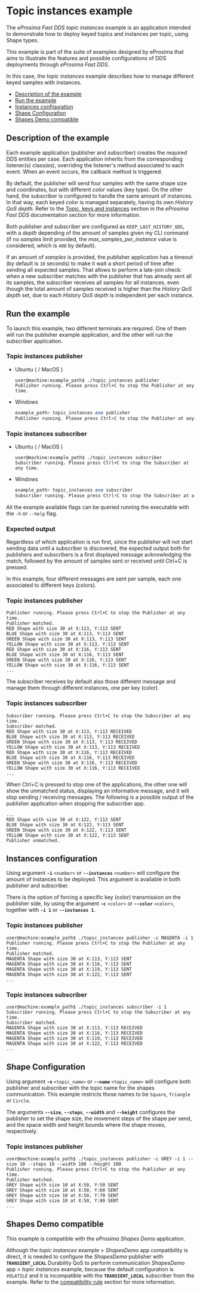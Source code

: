 # Topic instances example

The *eProsima Fast DDS topic instances* example is an application intended to demonstrate how to deploy keyed topics and instances per topic, using Shape types.

This example is part of the suite of examples designed by eProsima that aims to illustrate the features and possible configurations of DDS deployments through *eProsima Fast DDS*.

In this case, the *topic instances* example describes how to manage different keyed samples with instances.

* [Description of the example](#description-of-the-example)
* [Run the example](#run-the-example)
* [Instances configuration](#instances-configuration)
* [Shape Configuration](#shape-configuration)
* [Shapes Demo compatible](#shapes-demo-compatible)

## Description of the example

Each example application (publisher and subscriber) creates the required DDS entities per case.
Each application inherits from the corresponding listener(s) class(es), overriding the listener's method associated to each event.
When an event occurs, the callback method is triggered.

By default, the publisher will send four samples with the same shape size and coordinates, but with different _color_ values (key type).
On the other hand, the subscriber is configured to handle the same amount of instances.
In that way, each keyed _color_ is managed separately, having its own _History QoS depth_.
Refer to the [Topic, keys and instances](https://fast-dds.docs.eprosima.com/en/stable/fastdds/dds_layer/topic/instances.html#topics-keys-and-instances) section in the _eProsima Fast DDS_ documentation section for more information.

Both publisher and subscriber are configured as `KEEP_LAST_HISTORY_QOS`, with a _depth_ depending of the amount of samples given my CLI command (if no _samples_ limit provided, the _max_samples_per_instance_ value is considered, which is `400` by default).

If an amount of _samples_ is provided, the publisher application has a timeout (by default is `10` seconds) to make it wait a short period of time after sending all expected samples.
That allows to perform a late-join check: when a new subscriber matches with the publisher that has already sent all its samples, the subscriber receives all samples for all instances, even though the total amount of samples received is higher than the _History QoS depth_ set, due to each _History QoS depth_ is independent per each instance.

## Run the example

To launch this example, two different terminals are required.
One of them will run the publisher example application, and the other will run the subscriber application.

### Topic instances publisher

* Ubuntu ( / MacOS )

    ```shell
    user@machine:example_path$ ./topic_instances publisher
    Publisher running. Please press Ctrl+C to stop the Publisher at any time.
    ```

* Windows

    ```powershell
    example_path> topic_instances.exe publisher
    Publisher running. Please press Ctrl+C to stop the Publisher at any time.
    ```

### Topic instances subscriber

* Ubuntu ( / MacOS )

    ```shell
    user@machine:example_path$ ./topic_instances subscriber
    Subscriber running. Please press Ctrl+C to stop the Subscriber at any time.
    ```

* Windows

    ```powershell
    example_path> topic_instances.exe subscriber
    Subscriber running. Please press Ctrl+C to stop the Subscriber at any time.
    ```

All the example available flags can be queried running the executable with the ``-h`` or ``--help`` flag.

### Expected output

Regardless of which application is run first, since the publisher will not start sending data until a subscriber is discovered, the expected output both for publishers and subscribers is a first displayed message acknowledging the match, followed by the amount of samples sent or received until Ctrl+C is pressed.

In this example, four different messages are sent per sample, each one associated to different keys (colors).

### Topic instances publisher

```shell
Publisher running. Please press Ctrl+C to stop the Publisher at any time.
Publisher matched.
RED Shape with size 30 at X:113, Y:113 SENT
BLUE Shape with size 30 at X:113, Y:113 SENT
GREEN Shape with size 30 at X:113, Y:113 SENT
YELLOW Shape with size 30 at X:113, Y:113 SENT
RED Shape with size 30 at X:116, Y:113 SENT
BLUE Shape with size 30 at X:116, Y:113 SENT
GREEN Shape with size 30 at X:116, Y:113 SENT
YELLOW Shape with size 30 at X:116, Y:113 SENT
...
```

The subscriber receives by default also those different message and manage them through different instances, one per key (color).

### Topic instances subscriber

```shell
Subscriber running. Please press Ctrl+C to stop the Subscriber at any time.
Subscriber matched.
RED Shape with size 30 at X:113, Y:113 RECEIVED
BLUE Shape with size 30 at X:113, Y:113 RECEIVED
GREEN Shape with size 30 at X:113, Y:113 RECEIVED
YELLOW Shape with size 30 at X:113, Y:113 RECEIVED
RED Shape with size 30 at X:116, Y:113 RECEIVED
BLUE Shape with size 30 at X:116, Y:113 RECEIVED
GREEN Shape with size 30 at X:116, Y:113 RECEIVED
YELLOW Shape with size 30 at X:116, Y:113 RECEIVED
...
```

When Ctrl+C is pressed to stop one of the applications, the other one will show the unmatched status, displaying an informative message, and it will stop sending / receiving messages.
The following is a possible output of the publisher application when stopping the subscriber app.

```shell
...
RED Shape with size 30 at X:122, Y:113 SENT
BLUE Shape with size 30 at X:122, Y:113 SENT
GREEN Shape with size 30 at X:122, Y:113 SENT
YELLOW Shape with size 30 at X:122, Y:113 SENT
Publisher unmatched.
```

## Instances configuration

Using argument **``-i``** ``<number>`` or **``--instances``** ``<number>`` will configure the amount of instances to be deployed.
This argument is available in both publisher and subscriber.

There is the option of forcing a specific key (color) transmission on the publisher side, by using the argument **``-c``** ``<color>`` or **``--color``** ``<color>``, together with **``-i 1``** or **``--instances 1``**.

### Topic instances publisher

```shell
user@machine:example_path$ ./topic_instances publisher -c MAGENTA -i 1
Publisher running. Please press Ctrl+C to stop the Publisher at any time.
Publisher matched.
MAGENTA Shape with size 30 at X:113, Y:113 SENT
MAGENTA Shape with size 30 at X:116, Y:113 SENT
MAGENTA Shape with size 30 at X:119, Y:113 SENT
MAGENTA Shape with size 30 at X:122, Y:113 SENT
...
```

### Topic instances subscriber

```shell
user@machine:example_path$ ./topic_instances subscriber -i 1
Subscriber running. Please press Ctrl+C to stop the Subscriber at any time.
Subscriber matched.
MAGENTA Shape with size 30 at X:113, Y:113 RECEIVED
MAGENTA Shape with size 30 at X:116, Y:113 RECEIVED
MAGENTA Shape with size 30 at X:119, Y:113 RECEIVED
MAGENTA Shape with size 30 at X:122, Y:113 RECEIVED
...
```

## Shape Configuration

Using argument **``-n``** ``<topic_name>`` or **``--name``** ``<topic_name>`` will configure both publisher and subscriber with the topic name for the shapes communication.
This example restricts those names to be ``Square``, ``Triangle`` or ``Circle``.

The arguments **``--size``**, **``--steps``**, **``--width``** and **``--height``** configures the publisher to set the shape size, the movement steps of the shape per send, and the space width and height bounds where the shape moves, respectively.

### Topic instances publisher

```shell
user@machine:example_path$ ./topic_instances publisher -c GREY -i 1 --size 10 --steps 10 --width 100 --height 100
Publisher running. Please press Ctrl+C to stop the Publisher at any time.
Publisher matched.
GREY Shape with size 10 at X:50, Y:50 SENT
GREY Shape with size 10 at X:50, Y:60 SENT
GREY Shape with size 10 at X:50, Y:70 SENT
GREY Shape with size 10 at X:50, Y:80 SENT
...
```

## Shapes Demo compatible

This example is compatible with the _eProsima Shapes Demo_ application.

Although the _topic instances_ example > _ShapesDemo_ app compatibility is direct, it is needed to configure the _ShapesDemo_ publisher with **``TRANSIENT_LOCAL``** Durability QoS to perform communication _ShapesDemo_ app > _topic instances_ example, because the default configuration is _``VOLATILE``_ and it is incompatible with the **``TRANSIENT_LOCAL``** subscriber from the example.
Refer to the [compatibility rule](https://fast-dds.docs.eprosima.com/en/stable/fastdds/dds_layer/core/policy/standardQosPolicies.html#durability-compatibilityrule) section for more information.
